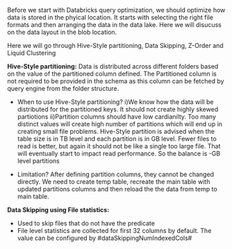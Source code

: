 Before we start with Databricks query optimization, we should optimize how data is stored in the phyical location. It starts with selecting the right file formats and then arranging the data in the data lake. Here we will disucuss on the data layout in the blob location.

Here we will go through Hive-Style partitioning, Data Skipping, Z-Order and Liquid Clustering


**Hive-Style partitioning:**
Data is distributed across different folders based on the value of the partitioned column defined. The Partitioned column is not required to be provided in the schema as this column can be fetched by query engine from the folder structure.

* When to use Hive-Style partitioning?
i)We know how the data will be distributed for the partitioned keys. It should not create highly skewed partiotions
ii)Partition columns should have low cardianilty. Too many distinct values will create high number of partitions which will end up in creating small file problems. Hive-Style partition is advised when the table size is in TB level and each partition is in GB level. Fewer files to read is better, but again it should not be like a single too large file. That will eventually start to impact read performance. So the balance is -GB level partitions

* Limitation? After defining partition columns, they cannot be changed directly. We need to create temp table, recreate the main table with updated partitions columns and then reload the the data from temp to main table.


**Data Skipping using File statistics:**
* Used to skip files that do not have the predicate
* File level statistics are collected for first 32 columns by default. The value can be configured by #dataSkippingNumIndexedCols#


